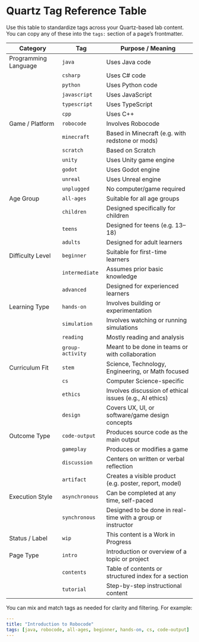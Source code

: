 # Quartz Tag Reference Table

Use this table to standardize tags across your Quartz-based lab content. You can copy any of these into the `tags:` section of a page’s frontmatter.

| **Category**         | **Tag**          | **Purpose / Meaning**                                       |
| -------------------- | ---------------- | ----------------------------------------------------------- |
| Programming Language | `java`           | Uses Java code                                              |
|                      | `csharp`         | Uses C# code                                                |
|                      | `python`         | Uses Python code                                            |
|                      | `javascript`     | Uses JavaScript                                             |
|                      | `typescript`     | Uses TypeScript                                             |
|                      | `cpp`            | Uses C++                                                    |
| Game / Platform      | `robocode`       | Involves Robocode                                           |
|                      | `minecraft`      | Based in Minecraft (e.g. with redstone or mods)             |
|                      | `scratch`        | Based on Scratch                                            |
|                      | `unity`          | Uses Unity game engine                                      |
|                      | `godot`          | Uses Godot engine                                           |
|                      | `unreal`         | Uses Unreal engine                                          |
|                      | `unplugged`      | No computer/game required                                   |
| Age Group            | `all-ages`       | Suitable for all age groups                                 |
|                      | `children`       | Designed specifically for children                          |
|                      | `teens`          | Designed for teens (e.g. 13–18)                             |
|                      | `adults`         | Designed for adult learners                                 |
| Difficulty Level     | `beginner`       | Suitable for first-time learners                            |
|                      | `intermediate`   | Assumes prior basic knowledge                               |
|                      | `advanced`       | Designed for experienced learners                           |
| Learning Type        | `hands-on`       | Involves building or experimentation                        |
|                      | `simulation`     | Involves watching or running simulations                    |
|                      | `reading`        | Mostly reading and analysis                                 |
|                      | `group-activity` | Meant to be done in teams or with collaboration             |
| Curriculum Fit       | `stem`           | Science, Technology, Engineering, or Math focused           |
|                      | `cs`             | Computer Science-specific                                   |
|                      | `ethics`         | Involves discussion of ethical issues (e.g., AI ethics)     |
|                      | `design`         | Covers UX, UI, or software/game design concepts             |
| Outcome Type         | `code-output`    | Produces source code as the main output                     |
|                      | `gameplay`       | Produces or modifies a game                                 |
|                      | `discussion`     | Centers on written or verbal reflection                     |
|                      | `artifact`       | Creates a visible product (e.g. poster, report, model)      |
| Execution Style      | `asynchronous`   | Can be completed at any time, self-paced                    |
|                      | `synchronous`    | Designed to be done in real-time with a group or instructor |
| Status / Label       | `wip`            | This content is a Work in Progress                          |
| Page Type            | `intro`          | Introduction or overview of a topic or project              |
|                      | `contents`       | Table of contents or structured index for a section         |
|                      | `tutorial`       | Step-by-step instructional content                          |

You can mix and match tags as needed for clarity and filtering. For example:

```yaml
---
title: "Introduction to Robocode"
tags: [java, robocode, all-ages, beginner, hands-on, cs, code-output]
---
```
